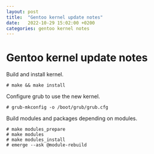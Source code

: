 ```yaml
---
layout: post
title:  "Gentoo kernel update notes"
date:   2022-10-29 15:02:00 +0200
categories: gentoo kernel notes
---
```

# Gentoo kernel update notes

Build and install kernel.
```
# make && make install
```

Configure grub to use the new kernel.
```
# grub-mkconfig -o /boot/grub/grub.cfg
```

Build modules and packages depending on modules.
```
# make modules_prepare
# make modules
# make modules_install
# emerge --ask @module-rebuild
```
